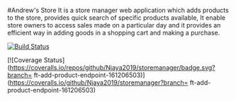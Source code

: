 #Andrew's Store It is a store manager web application which adds products to the store, provides quick search of specific products available, It enable store owners to access sales made on a particular day and it provides an efficient way in adding goods in a shopping cart and making a purchase.

[![Build Status](https://travis-ci.org/Njaya2019/storemanager.svg?branch=ft-add-product-endpoint-161206503)](https://travis-ci.org/Njaya2019/storemanager)

[![Coverage Status](https://coveralls.io/repos/github/Njaya2019/storemanager/badge.svg?branch= ft-add-product-endpoint-161206503)](https://coveralls.io/github/Njaya2019/storemanager?branch= ft-add-product-endpoint-161206503)

